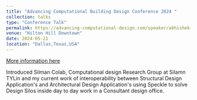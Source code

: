 ```yaml
---
title: "Advancing Computational Building Design Conference 2024 "
collection: talks
type: "Conference Talk"
permalink: https://advancing-computational-design.com/speaker/abhishek-shinde/
venue: "Hilton Hill Downtown"
date: 2024-05-21
location: "Dallas,Texas,USA"
---
```


[More information here](https://advancing-computational-design.com/speaker/abhishek-shinde/)

Introduced Silman Colab, Computational design Research Group at Silamn TYLin and my current work of interoperability between
Structural Design Application's and Architectural Design Application's using Speckle to solve Design Silos inside 
day to day work in a Consultant design office. 
